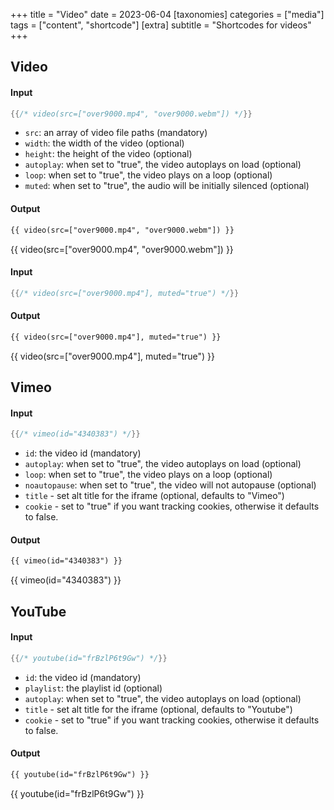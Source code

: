 +++
title = "Video"
date = 2023-06-04
[taxonomies]
categories = ["media"]
tags = ["content", "shortcode"]
[extra]
subtitle = "Shortcodes for videos"
+++

## Video

#### Input

```rs
{{/* video(src=["over9000.mp4", "over9000.webm"]) */}}
```

- `src`: an array of video file paths (mandatory)
- `width`: the width of the video (optional)
- `height`: the height of the video (optional)
- `autoplay`: when set to "true", the video autoplays on load (optional)
- `loop`: when set to "true", the video plays on a loop (optional)
- `muted`: when set to "true", the audio will be initially silenced (optional)

#### Output

```html
{{ video(src=["over9000.mp4", "over9000.webm"]) }}
```

{{ video(src=["over9000.mp4", "over9000.webm"]) }}

#### Input

```rs
{{/* video(src=["over9000.mp4"], muted="true") */}}
```

#### Output

```html
{{ video(src=["over9000.mp4"], muted="true") }}
```

{{ video(src=["over9000.mp4"], muted="true") }}

## Vimeo

#### Input

```rs
{{/* vimeo(id="4340383") */}}
```

- `id`: the video id (mandatory)
- `autoplay`: when set to "true", the video autoplays on load (optional)
- `loop`: when set to "true", the video plays on a loop (optional)
- `noautopause`: when set to "true", the video will not autopause (optional)
- `title` - set alt title for the iframe (optional, defaults to "Vimeo")
- `cookie` - set to "true" if you want tracking cookies, otherwise it defaults to false.

#### Output

```html
{{ vimeo(id="4340383") }}
```

{{ vimeo(id="4340383") }}

## YouTube

#### Input

```rs
{{/* youtube(id="frBzlP6t9Gw") */}}
```

- `id`: the video id (mandatory)
- `playlist`: the playlist id (optional)
- `autoplay`: when set to "true", the video autoplays on load (optional)
- `title` - set alt title for the iframe (optional, defaults to "Youtube")
- `cookie` - set to "true" if you want tracking cookies, otherwise it defaults to false.

#### Output

```html
{{ youtube(id="frBzlP6t9Gw") }}
```

{{ youtube(id="frBzlP6t9Gw") }}

